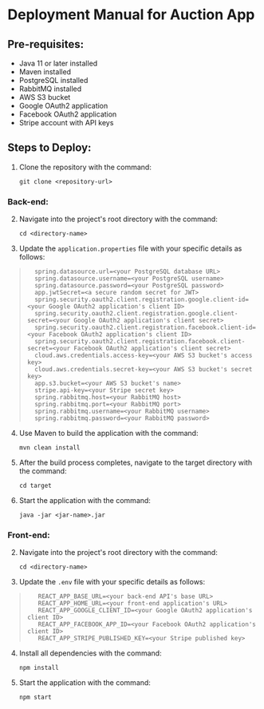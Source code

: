 
# **Deployment Manual for Auction App**

## **Pre-requisites:**

- Java 11 or later installed
- Maven installed
- PostgreSQL installed
- RabbitMQ installed
- AWS S3 bucket
- Google OAuth2 application
- Facebook OAuth2 application
- Stripe account with API keys

## **Steps to Deploy:**

1. Clone the repository with the command:

       git clone <repository-url>

### **Back-end:**

2. Navigate into the project's root directory with the command:

       cd <directory-name>

3. Update the `application.properties` file with your specific details as follows:
   

>       spring.datasource.url=<your PostgreSQL database URL>
>       spring.datasource.username=<your PostgreSQL username>
>       spring.datasource.password=<your PostgreSQL password>
>       app.jwtSecret=<a secure random secret for JWT>
>       spring.security.oauth2.client.registration.google.client-id=<your Google OAuth2 application's client ID>
>       spring.security.oauth2.client.registration.google.client-secret=<your Google OAuth2 application's client secret>
>       spring.security.oauth2.client.registration.facebook.client-id=<your Facebook OAuth2 application's client ID>
>       spring.security.oauth2.client.registration.facebook.client-secret=<your Facebook OAuth2 application's client secret>
>       cloud.aws.credentials.access-key=<your AWS S3 bucket's access key>
>       cloud.aws.credentials.secret-key=<your AWS S3 bucket's secret key>
>       app.s3.bucket=<your AWS S3 bucket's name>
>       stripe.api-key=<your Stripe secret key>
>       spring.rabbitmq.host=<your RabbitMQ host>
>       spring.rabbitmq.port=<your RabbitMQ port>
>       spring.rabbitmq.username=<your RabbitMQ username>
>       spring.rabbitmq.password=<your RabbitMQ password>

4. Use Maven to build the application with the command:

       mvn clean install

5. After the build process completes, navigate to the target directory with the command:

       cd target

6. Start the application with the command:

       java -jar <jar-name>.jar

### **Front-end:**

2. Navigate into the project's root directory with the command:

       cd <directory-name>

3. Update the `.env` file with your specific details as follows:
   

>        REACT_APP_BASE_URL=<your back-end API's base URL>
>        REACT_APP_HOME_URL=<your front-end application's URL>
>        REACT_APP_GOOGLE_CLIENT_ID=<your Google OAuth2 application's client ID>
>        REACT_APP_FACEBOOK_APP_ID=<your Facebook OAuth2 application's client ID>
>        REACT_APP_STRIPE_PUBLISHED_KEY=<your Stripe published key>

4. Install all dependencies with the command:

       npm install

5. Start the application with the command:

       npm start
